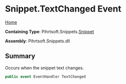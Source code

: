# Snippet\.TextChanged Event

[Home](../../../../README.md)

**Containing Type**: Pihrtsoft\.Snippets\.[Snippet](../README.md)

**Assembly**: Pihrtsoft\.Snippets\.dll

## Summary

Occurs when the snippet text changes\.

```csharp
public event EventHandler TextChanged
```

